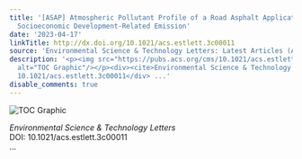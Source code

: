 ```yaml
---
title: '[ASAP] Atmospheric Pollutant Profile of a Road Asphalt Application: Highly
  Socioeconomic Development-Related Emission'
date: '2023-04-17'
linkTitle: http://dx.doi.org/10.1021/acs.estlett.3c00011
source: 'Environmental Science & Technology Letters: Latest Articles (ACS Publications)'
description: '<p><img src="https://pubs.acs.org/cms/10.1021/acs.estlett.3c00011/asset/images/medium/ez3c00011_0004.gif"
  alt="TOC Graphic"/></p><div><cite>Environmental Science & Technology Letters</cite></div><div>DOI:
  10.1021/acs.estlett.3c00011</div> ...'
disable_comments: true
---
```

<p><img src="https://pubs.acs.org/cms/10.1021/acs.estlett.3c00011/asset/images/medium/ez3c00011_0004.gif" alt="TOC Graphic"/></p><div><cite>Environmental Science & Technology Letters</cite></div><div>DOI: 10.1021/acs.estlett.3c00011</div> ...